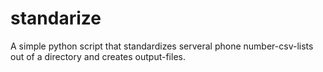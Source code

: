 # standarize
A simple python script that standardizes serveral phone number-csv-lists out of a directory and creates output-files.
